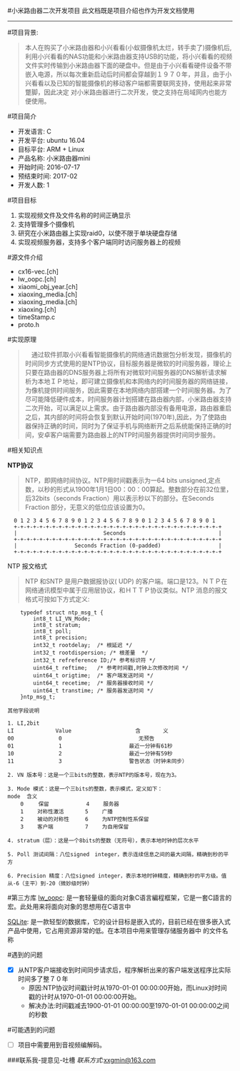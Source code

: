 #小米路由器二次开发项目
		此文档既是项目介绍也作为开发文档使用


----------


#项目背景:

> 本人在购买了小米路由器和小兴看看(小蚁摄像机太烂，转手卖了)摄像机后,利用小兴看看的NAS功能和小米路由器支持USB的功能，将小兴看看的视频文件实时传输到小米路由器下面的硬盘中。但是由于小兴看看硬件设备不带嵌入电源，所以每次重新启动后时间都会穿越到１９７０年，并且，由于小兴看看以及已知的智能摄像机的移动客户端都需要联网支持，使用起来非常蹩脚，因此决定
对小米路由器进行二次开发，使之支持在局域网内也能方便使用。

#项目简介
 - 开发语言: C
 - 开发平台: ubuntu 16.04
 - 目标平台: ARM + Linux
 - 产品名称: 小米路由器mini
 - 开始时间: 2016-07-17
 - 预结束时间: 2017-02
 - 开发人数: 1

#项目目标
 1. 实现视频文件及文件名称的时间正确显示
 2. 支持管理多个摄像机
 3. 研究在小米路由器上实现raid0，以使不限于单块硬盘存储
 4. 实现视频服务器，支持多个客户端同时访问服务器上的视频

#源文件介绍
 - cx16-vec.[ch]
 - lw_oopc.[ch]
 - xiaomi_obj_year.[ch]
 - xiaoxing_media.[ch]
 - xiaoxing_media.[ch]
 - xiaoxing.[ch]
 - timeStamp.c
 - proto.h

#实现原理
>　通过软件抓取小兴看看智能摄像机的网络通讯数据包分析发现，摄像机的时间同步方式使用的是NTP协议，目标服务器是微软的时间服务器，理论上只要在路由器的DNS服务器上将所有对微软时间服务器的DNS解析请求解析为本地ＩＰ地址，即可建立摄像机和本网络内的时间服务器的网络链接，为像机提供时间服务，因此需要在本地网络内部搭建一个时间服务器。为了尽可能降低硬件成本，时间服务器计划搭建在路由器内部，小米路由器支持二次开始，可以满足以上需求。由于路由器内部没有备用电源，路由器重启之后，其内部的时间将会恢复到默认开始时间(1970年),因此，为了使路由器保持正确的时间，同时为了保证手机与网络断开之后系统能保持正确的时间，安卓客户端需要为路由器上的NTP时间服务器提供时间同步服务。

#相关知识点

**NTP协议**
>NTP，即网络时间协议。NTP用时间戳表示为一64 bits unsigned,定点数，以秒的形式从1900年1月1日00：00：00算起。整数部分在前32位里，后32bits（seconds Fraction）用以表示秒以下的部分。在Seconds Fraction 部分，无意义的低位应该设置为0。

      0 1 2 3 4 5 6 7 8 9 0 1 2 3 4 5 6 7 8 9 0 1 2 3 4 5 6 7 8 9 0 1
      +-+-+-+-+-+-+-+-+-+-+-+-+-+-+-+-+-+-+-+-+-+-+-+-+-+-+-+-+-+-+-+-+
      |                           Seconds                             |
      +-+-+-+-+-+-+-+-+-+-+-+-+-+-+-+-+-+-+-+-+-+-+-+-+-+-+-+-+-+-+-+-+
      |                  Seconds Fraction (0-padded)                  |
      +-+-+-+-+-+-+-+-+-+-+-+-+-+-+-+-+-+-+-+-+-+-+-+-+-+-+-+-+-+-+-+-+

NTP 报文格式
>NTP 和SNTP 是用户数据报协议( UDP) 的客户端。端口是123。ＮＴＰ在网络通讯模型中属于应用层协议，和ＨＴＴＰ协议类似。NTP 消息的报文格式可按如下方式定义:

		typedef struct ntp_msg_t {
			int8_t LI_VN_Mode;
			int8_t stratum;
			int8_t poll;
			int8_t precision;
			int32_t rootdelay;	/* 根延迟 */
			int32_t rootdispersion;	/* 根差量  */
			int32_t refreference ID;/* 参考标识符 */
			uint64_t reftime;	/* 参考时间戳,时钟上次修改时间 */
			uint64_t origtime;  /* 客户端发送时间 */
			uint64_t recetime;  /* 服务器接收时间 */
			uint64_t transtime; /* 服务器发送时间 */
		}ntp_msg_t;

	其他字段说明
	
	1. LI,2bit
    LI             Value                    含		义
    00              0                        无预告
    01              1                     最近一分钟有61秒
    10              2                     最近一分钟有59秒
    11              3                     警告状态（时钟未同步）

    2. VN 版本号：这是一个三bits的整数，表示NTP的版本号，现在为3。
    
    3. Mode 模式：这是一个三bits的整数，表示模式，定义如下：
    mode  含义         
        0   　保留　　　　　　　4 　　服务器
        1　　 对称性激活　　　　5　　 广播
        2 　　被动的对称性　　　6 　　为NTP控制性系保留
        3 　　客户端　　　　　　7　　 为自用保留

    4. stratum（层）：这是一个8bits的整数（无符号），表示本地时钟的层次水平
  
    5. Poll 测试间隔：八位signed　integer，表示连续信息之间的最大间隔，精确到秒的平方  
    
    6. Precision 精度：八位signed integer，表示本地时钟精度，精确到秒的平方级。值从-6（主平）到-20（微妙级时钟）

#第三方库
[lw_oopc](#):
	是一套轻量级的面向对象C语言編程框架，它是一套C語言的宏。此处用来将面向对象的思想用在C语言中

[SQLite](https://www.sqlite.org/):
	是一款轻型的数据库，它的设计目标是嵌入式的，目前已经在很多嵌入式产品中使用，它占用资源非常的低。在本项目中用来管理存储服务器中
	的文件名称
	
#遇到的问题
 - [x] 从NTP客户端接收到时间同步请求后，程序解析出来的客户端发送程序比实际时间多了整７０年
    - 原因:NTP协议时间戳计时从1970-01-01 00:00:00开始，而Linux对时间戳的计时从1970-01-01 00:00:00开始。
    - 解决办法:时间戳减去1900-01-01 00:00:00至1970-01-01 00:00:00之间的秒数

#可能遇到的问题
 - [ ] 项目中需要用到音视频编解码。

###联系我-提意见-吐槽
 *联系方式*:<xxgmin@163.com>


